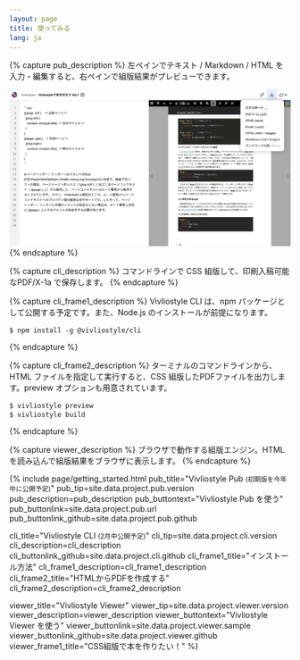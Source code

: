 ```yaml
---
layout: page
title: 使ってみる
lang: ja
---
```


{% capture pub_description %}
左ペインでテキスト / Markdown / HTML を入力・編集すると、右ペインで組版結果がプレビューできます。

![](/assets/screenshot-pub.png)
{% endcapture %}


{% capture cli_description %}
コマンドラインで CSS 組版して、印刷入稿可能なPDF/X-1a で保存します。
{% endcapture %}


{% capture cli_frame1_description %}
Vivliostyle CLI は、npm パッケージとして公開する予定です。また、Node.js のインストールが前提になります。

```shell
$ npm install -g @vivliostyle/cli
```
{% endcapture %}


{% capture cli_frame2_description %}
ターミナルのコマンドラインから、HTML ファイルを指定して実行すると、CSS 組版したPDFファイルを出力します。preview オプションも用意されています。

```shell
$ vivliostyle preview
$ vivliostyle build
```
{% endcapture %}


{% capture viewer_description %}
ブラウザで動作する組版エンジン。HTML を読み込んで組版結果をブラウザに表示します。
{% endcapture %}


{% include page/getting_started.html
  pub_title="Vivliostyle Pub <small>(初期版を今年中に公開予定)</small>"
  pub_tip=site.data.project.pub.version
  pub_description=pub_description
  pub_buttontext="Vivliostyle Pub を使う"
  pub_buttonlink=site.data.project.pub.url
  pub_buttonlink_github=site.data.project.pub.github

  cli_title="Vivliostyle CLI <small>(2月中公開予定)</small>"
  cli_tip=site.data.project.cli.version
  cli_description=cli_description
  cli_buttonlink_github=site.data.project.cli.github
  cli_frame1_title="インストール方法"
  cli_frame1_description=cli_frame1_description
  cli_frame2_title="HTMLからPDFを作成する"
  cli_frame2_description=cli_frame2_description

  viewer_title="Vivliostyle Viewer"
  viewer_tip=site.data.project.viewer.version
  viewer_description=viewer_description
  viewer_buttontext="Vivliostyle Viewer を使う"
  viewer_buttonlink=site.data.project.viewer.sample
  viewer_buttonlink_github=site.data.project.viewer.github
  viewer_frame1_title="CSS組版で本を作りたい！"
%}

